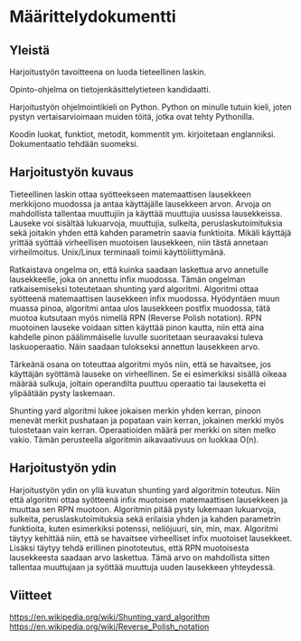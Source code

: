 # Määrittelydokumentti

## Yleistä

Harjoitustyön tavoitteena on luoda tieteellinen laskin.

Opinto-ohjelma on tietojenkäsittelytieteen kandidaatti.

Harjoitustyön ohjelmointikieli on Python. Python on minulle tutuin kieli, joten pystyn vertaisarvioimaan muiden töitä, jotka ovat tehty Pythonilla.

Koodin luokat, funktiot, metodit, kommentit ym. kirjoitetaan englanniksi. Dokumentaatio tehdään suomeksi. 

## Harjoitustyön kuvaus

Tieteellinen laskin ottaa syötteekseen matemaattisen lausekkeen merkkijono muodossa ja antaa käyttäjälle lausekkeen arvon. Arvoja on mahdollista tallentaa muuttujiin ja käyttää muuttujia uusissa lausekkeissa. Lauseke voi sisältää lukuarvoja, muuttujia, sulkeita, peruslaskutoimituksia sekä joitakin yhden että kahden parametrin saavia funktioita. Mikäli käyttäjä yrittää syöttää virheellisen muotoisen lausekkeen, niin tästä annetaan virheilmoitus. Unix/Linux terminaali toimii käyttöliittymänä.  

Ratkaistava ongelma on, että kuinka saadaan laskettua arvo annetulle lausekkeelle, joka on annettu infix muodossa. Tämän ongelman ratkaisemiseksi toteutetaan shunting yard algoritmi. Algoritmi ottaa syötteenä matemaattisen lausekkeen infix muodossa. Hyödyntäen muun muassa pinoa, algoritmi antaa ulos lausekkeen postfix muodossa, tätä muotoa kutsutaan myös nimellä RPN (Reverse Polish notation). RPN muotoinen lauseke voidaan sitten käyttää pinon kautta, niin että aina kahdelle pinon päälimmäiselle luvulle suoritetaan seuraavaksi tuleva laskuoperaatio. Näin saadaan tulokseksi annettun lausekkeen arvo. 

Tärkeänä osana on toteuttaa algoritmi myös niin, että se havaitsee, jos käyttäjän syöttämä lauseke on virheellinen. Se ei esimerkiksi sisällä oikeaa määrää sulkuja, joltain operandilta puuttuu operaatio tai lauseketta ei ylipäätään pysty laskemaan. 

Shunting yard algoritmi lukee jokaisen merkin yhden kerran, pinoon menevät merkit pushataan ja popataan vain kerran, jokainen merkki myös tulostetaan vain kerran. Operaatioiden määrä per merkki on siten melko vakio. Tämän perusteella algoritmin aikavaativuus on luokkaa O(n). 

## Harjoitustyön ydin

Harjoitustyön ydin on yllä kuvatun shunting yard algoritmin toteutus. Niin että algoritmi ottaa syötteenä infix muotoisen matemaattisen lausekkeen ja muuttaa sen RPN muotoon. Algoritmin pitää pysty lukemaan lukuarvoja, sulkeita, peruslaskutoimituksia sekä erilaisia yhden ja kahden parametrin funktioita, kuten esimerkiksi potenssi, neliöjuuri, sin, min, max. Algoritmi täytyy kehittää niin, että se havaitsee virheelliset infix muotoiset lausekkeet. Lisäksi täytyy tehdä erillinen pinototeutus, että RPN muotoisesta lausekkeesta saadaan arvo laskettua. Tämä arvo on mahdollista sitten tallentaa muuttujaan ja syöttää muuttuja uuden lausekkeen yhteydessä. 

## Viitteet

https://en.wikipedia.org/wiki/Shunting_yard_algorithm
https://en.wikipedia.org/wiki/Reverse_Polish_notation
